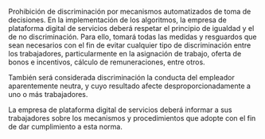 Prohibición de discriminación por mecanismos automatizados de toma de decisiones. En la implementación de los algoritmos, la empresa de plataforma digital de servicios deberá respetar el principio de igualdad y el de no discriminación. Para ello, tomará todas las medidas y resguardos que sean necesarios con el fin de evitar cualquier tipo de discriminación entre los trabajadores, particularmente en la asignación de trabajo, oferta de bonos e incentivos, cálculo de remuneraciones, entre otros.

También será considerada discriminación la conducta del empleador aparentemente neutra, y cuyo resultado afecte desproporcionadamente a uno o más trabajadores.

La empresa de plataforma digital de servicios deberá informar a sus trabajadores sobre los mecanismos y procedimientos que adopte con el fin de dar cumplimiento a esta norma.